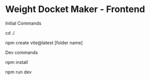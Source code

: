 # Weight Docket Maker - Frontend

Initial Commands

cd ./

npm create vite@latest [folder name]


Dev commands

npm install

npm run dev
